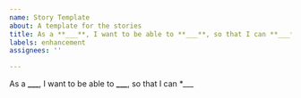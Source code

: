 ```yaml
---
name: Story Template
about: A template for the stories
title: As a **___**, I want to be able to **___**, so that I can **___*
labels: enhancement
assignees: ''

---
```


As a **___**, I want to be able to **___**, so that I can **___*
